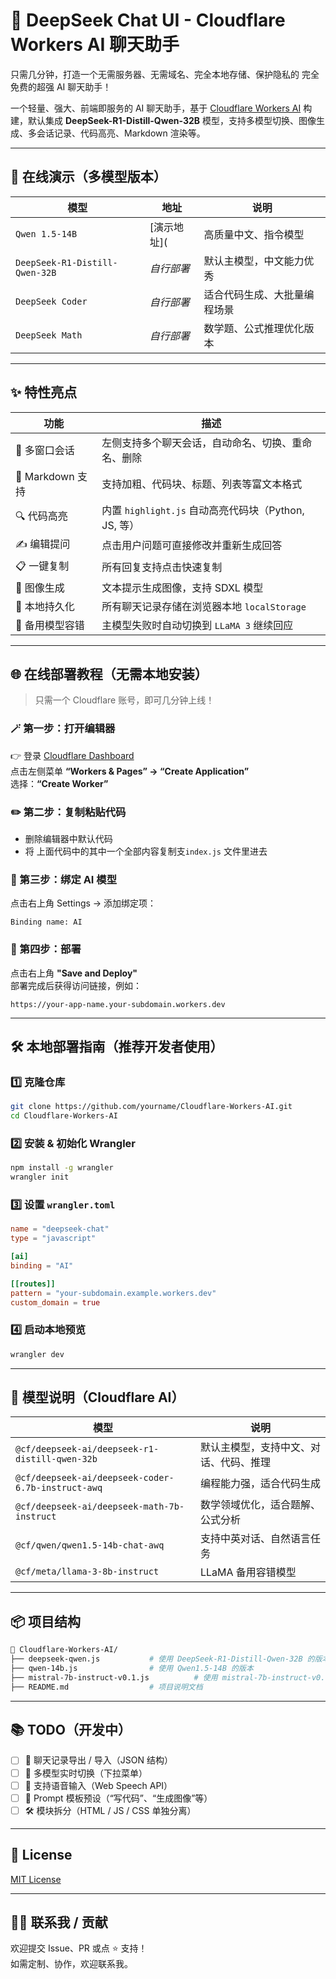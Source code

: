 
# 🧠 DeepSeek Chat UI - Cloudflare Workers AI 聊天助手

只需几分钟，打造一个无需服务器、无需域名、完全本地存储、保护隐私的 完全免费的超强 AI 聊天助手！

一个轻量、强大、前端即服务的 AI 聊天助手，基于 [Cloudflare Workers AI](https://developers.cloudflare.com/workers-ai/) 构建，默认集成 **DeepSeek-R1-Distill-Qwen-32B** 模型，支持多模型切换、图像生成、多会话记录、代码高亮、Markdown 渲染等。

---

## 🚀 在线演示（多模型版本）

| 模型 | 地址 | 说明 |
|------|------|------|
| `Qwen 1.5-14B` | [演示地址]( | 高质量中文、指令模型 |
| `DeepSeek-R1-Distill-Qwen-32B` | _自行部署_ | 默认主模型，中文能力优秀 |
| `DeepSeek Coder` | _自行部署_ | 适合代码生成、大批量编程场景 |
| `DeepSeek Math` | _自行部署_ | 数学题、公式推理优化版本 |

---

## ✨ 特性亮点

| 功能 | 描述 |
|------|------|
| 💬 多窗口会话 | 左侧支持多个聊天会话，自动命名、切换、重命名、删除 |
| 📝 Markdown 支持 | 支持加粗、代码块、标题、列表等富文本格式 |
| 🔍 代码高亮 | 内置 `highlight.js` 自动高亮代码块（Python, JS, 等） |
| ✍️ 编辑提问 | 点击用户问题可直接修改并重新生成回答 |
| 📋 一键复制 | 所有回复支持点击快速复制 |
| 🎨 图像生成 | 文本提示生成图像，支持 SDXL 模型 |
| 💾 本地持久化 | 所有聊天记录存储在浏览器本地 `localStorage` |
| 🔁 备用模型容错 | 主模型失败时自动切换到 `LLaMA 3` 继续回应 |

---

## 🌐 在线部署教程（无需本地安装）

> 只需一个 Cloudflare 账号，即可几分钟上线！

### 🪄 第一步：打开编辑器

👉 登录 [Cloudflare Dashboard](https://dash.cloudflare.com)  
点击左侧菜单 **“Workers & Pages” → “Create Application”**  
选择：**“Create Worker”**

### ✏️ 第二步：复制粘贴代码

- 删除编辑器中默认代码
- 将 上面代码中的其中一个全部内容复制支`index.js` 文件里进去

### 🔧 第三步：绑定 AI 模型

点击右上角 Settings → 添加绑定项：

```
Binding name: AI
```

### 🚀 第四步：部署

点击右上角 **"Save and Deploy"**  
部署完成后获得访问链接，例如：

```
https://your-app-name.your-subdomain.workers.dev
```

---

## 🛠 本地部署指南（推荐开发者使用）

### 1️⃣ 克隆仓库

```bash
git clone https://github.com/yourname/Cloudflare-Workers-AI.git
cd Cloudflare-Workers-AI
```

### 2️⃣ 安装 & 初始化 Wrangler

```bash
npm install -g wrangler
wrangler init
```

### 3️⃣ 设置 `wrangler.toml`

```toml
name = "deepseek-chat"
type = "javascript"

[ai]
binding = "AI"

[[routes]]
pattern = "your-subdomain.example.workers.dev"
custom_domain = true
```

### 4️⃣ 启动本地预览

```bash
wrangler dev
```

---

## 🤖 模型说明（Cloudflare AI）

| 模型 | 说明 |
|------|------|
| `@cf/deepseek-ai/deepseek-r1-distill-qwen-32b` | 默认主模型，支持中文、对话、代码、推理 |
| `@cf/deepseek-ai/deepseek-coder-6.7b-instruct-awq` | 编程能力强，适合代码生成 |
| `@cf/deepseek-ai/deepseek-math-7b-instruct` | 数学领域优化，适合题解、公式分析 |
| `@cf/qwen/qwen1.5-14b-chat-awq` | 支持中英对话、自然语言任务 |
| `@cf/meta/llama-3-8b-instruct` | LLaMA 备用容错模型 |

---

## 📦 项目结构

```bash
📁 Cloudflare-Workers-AI/
├── deepseek-qwen.js           # 使用 DeepSeek-R1-Distill-Qwen-32B 的版本
├── qwen-14b.js                # 使用 Qwen1.5-14B 的版本
├── mistral-7b-instruct-v0.1.js          # 使用 mistral-7b-instruct-v0.1 模型
├── README.md                  # 项目说明文档
```

---

## 📚 TODO（开发中）

- [ ] 💾 聊天记录导出 / 导入（JSON 结构）
- [ ] 🔁 多模型实时切换（下拉菜单）
- [ ] 🎤 支持语音输入（Web Speech API）
- [ ] 🧠 Prompt 模板预设（“写代码”、“生成图像”等）
- [ ] 🛠 模块拆分（HTML / JS / CSS 单独分离）

---

## 📝 License

[MIT License](LICENSE)

---

## 🙋‍♂️ 联系我 / 贡献

欢迎提交 Issue、PR 或点 ⭐ 支持！  
如需定制、协作，欢迎联系我。
